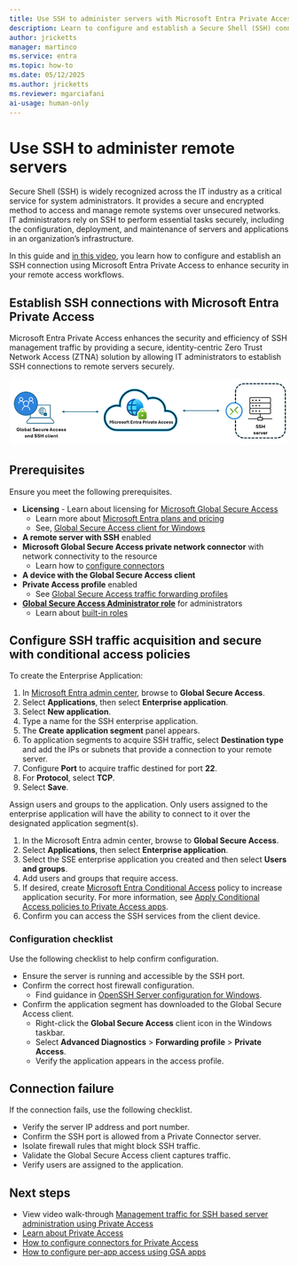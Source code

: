 ```yaml
---
title: Use SSH to administer servers with Microsoft Entra Private Access
description: Learn to configure and establish a Secure Shell (SSH) connection using Microsoft Entra Private Access for enhanced security.
author: jricketts
manager: martinco
ms.service: entra
ms.topic: how-to
ms.date: 05/12/2025
ms.author: jricketts
ms.reviewer: mgarciafani
ai-usage: human-only
---
```


# Use SSH to administer remote servers 

Secure Shell (SSH) is widely recognized across the IT industry as a critical service for system administrators. It provides a secure and encrypted method to access and manage remote systems over unsecured networks.
IT administrators rely on SSH to perform essential tasks securely, including the configuration, deployment, and maintenance of servers and applications in an organization’s infrastructure.
 
In this guide and [in this video](https://youtu.be/lpgl08z7dzE), you learn how to configure and establish an SSH connection using Microsoft Entra Private Access to enhance security in your remote access workflows.

## Establish SSH connections with Microsoft Entra Private Access

Microsoft Entra Private Access enhances the security and efficiency of SSH management traffic by providing a secure, identity-centric Zero Trust Network Access (ZTNA) solution by allowing IT administrators to establish SSH connections to remote servers securely. 

   ![Diagram of an SSH connection using Private Access.](./media/how-to-manage-ssh-server-administration/ssh-service.png)

## Prerequisites

Ensure you meet the following prerequisites.

* **Licensing** - Learn about licensing for [Microsoft Global Secure Access](overview-what-is-global-secure-access.md)
  * Learn more about [Microsoft Entra plans and pricing](https://aka.ms/azureadlicense)
  * See, [Global Secure Access client for Windows](how-to-install-windows-client.md)
* **A remote server with SSH** enabled
* **Microsoft Global Secure Access private network connector** with network connectivity to the resource
  * Learn how to [configure connectors](how-to-configure-connectors.md)
* **A device with the Global Secure Access client**
* **Private Access profile** enabled
  * See [Global Secure Access traffic forwarding profiles](concept-traffic-forwarding.md)
* **[Global Secure Access Administrator role](/azure/active-directory/roles/permissions-reference)** for administrators
  * Learn about [built-in roles](reference-role-based-permissions.md)

## Configure SSH traffic acquisition and secure with conditional access policies

To create the Enterprise Application:

1. In [Microsoft Entra admin center](https://entra.microsoft.com), browse to **Global Secure Access**.
2. Select **Applications**, then select **Enterprise application**.
3. Select **New application**. 
4. Type a name for the SSH enterprise application.
5. The **Create application segment** panel appears.
6. To application segments to acquire SSH traffic, select **Destination type** and add the IPs or subnets that provide a connection to your remote server. 
7. Configure **Port** to acquire traffic destined for port **22**. 
8. For **Protocol**, select **TCP**. 
0. Select **Save**.

Assign users and groups to the application. Only users assigned to the enterprise application will have the ability to connect to it over the designated application segment(s).


1. In the Microsoft Entra admin center, browse to **Global Secure Access**.
2. Select **Applications**, then select **Enterprise application**.
3. Select the SSE enterprise application you created and then select **Users and groups**.
4. Add users and groups that require access.
5. If desired, create [Microsoft Entra Conditional Access](../identity/conditional-access/overview.md) policy to increase application security. For more information, see [Apply Conditional Access policies to Private Access apps](how-to-target-resource-private-access-apps.md).
6. Confirm you can access the SSH services from the client device.  

### Configuration checklist

Use the following checklist to help confirm configuration.

* Ensure the server is running and accessible by the SSH port.
* Confirm the correct host firewall configuration.
  * Find guidance in [OpenSSH Server configuration for Windows](/windows-server/administration/OpenSSH/openssh-server-configuration).
* Confirm the application segment has downloaded to the Global Secure Access client.
  *  Right-click the **Global Secure Access** client icon in the Windows taskbar.
  * Select **Advanced Diagnostics** > **Forwarding profile** > **Private Access**.
  * Verify the application appears in the access profile.

## Connection failure

If the connection fails, use the following checklist.

* Verify the server IP address and port number. 
* Confirm the SSH port is allowed from a Private Connector server. 
* Isolate firewall rules that might block SSH traffic. 
* Validate the Global Secure Access client captures traffic. 
* Verify users are assigned to the application. 

## Next steps

* View video walk-through [Management traffic for SSH based server administration using Private Access](https://youtu.be/lpgl08z7dzE)
* [Learn about Private Access](concept-private-access.md)
* [How to configure connectors for Private Access](how-to-configure-connectors.md)
* [How to configure per-app access using GSA apps](how-to-configure-per-app-access.md)
